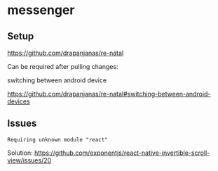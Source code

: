 # messenger

## Setup

https://github.com/drapanjanas/re-natal


Can be required after pulling changes:

switching between android device

https://github.com/drapanjanas/re-natal#switching-between-android-devices

## Issues

`Requiring unknown module "react"`

Solution: https://github.com/exponentjs/react-native-invertible-scroll-view/issues/20
